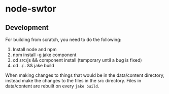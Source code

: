 node-swtor
==========

Development
-----------

For building from scratch, you need to do the following:

1. Install node and npm
2. npm install -g jake component
3. cd src/js && component install (temporary until a bug is fixed)
4. cd ../.. && jake build

When making changes to things that would be in the data/content directory, instead
make the changes to the files in the src directory. Files in data/content are
rebuilt on every `jake build`.